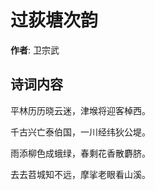 # 过荻塘次韵

**作者**: 卫宗武

## 诗词内容

平林历历晓云迷，津堠将迎客棹西。

千古兴亡泰伯国，一川经纬狄公堤。

雨添柳色成蛾绿，春剩花香散麝脐。

去去苕城知不远，摩挲老眼看山溪。

